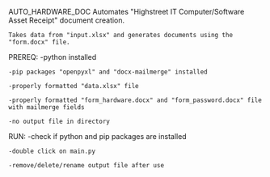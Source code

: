 AUTO_HARDWARE_DOC
	Automates "Highstreet IT Computer/Software Asset Receipt" document creation. 

	Takes data from "input.xlsx" and generates documents using the "form.docx" file. 


PREREQ:
	-python installed 

	-pip packages "openpyxl" and "docx-mailmerge" installed

	-properly formatted "data.xlsx" file

	-properly formatted "form_hardware.docx" and "form_password.docx" file with mailmerge fields

	-no output file in directory 


RUN:
	-check if python and pip packages are installed
	
	-double click on main.py 

	-remove/delete/rename output file after use 
